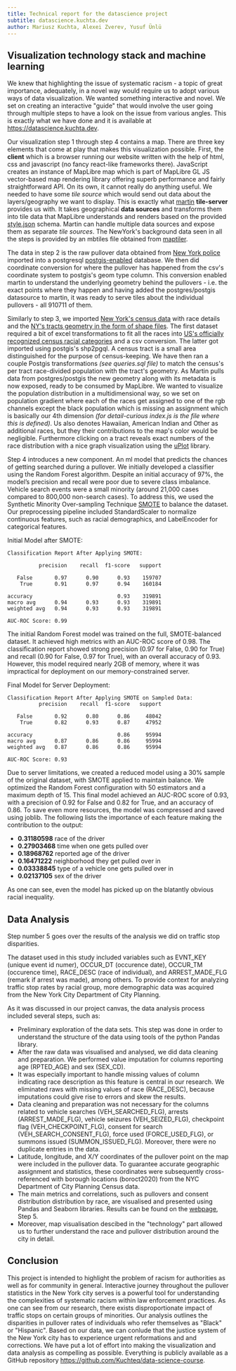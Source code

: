 ```yaml
---
title: Technical report for the datascience project
subtitle: datascience.kuchta.dev
author: Mariusz Kuchta, Alexei Zverev, Yusuf Ünlü
---
```


## Visualization technology stack and machine learning
We knew that highlighting the issue of systematic racism - a topic of great importance, adequately, in a novel way would require us to adopt various ways of data visualization. We wanted something interactive and novel. We set on creating an interactive "guide" that would involve the user going through multiple steps to have a look on the issue from various angles. This is exactly what we have done and it is available at https://datascience.kuchta.dev.

Our visualization step 1 through step 4 contains a map. There are three key elements that come at play that makes this visualization possible. First, the **client** which is a browser running our website written with the help of html, css and javascript (no fancy react-like frameworks there). JavaScript creates an instance of MapLibre map which is part of MapLibre GL JS vector-based map rendering library offering superb performance and fairly straightforward API. On its own, it cannot really do anything useful. We needed to have some *tile source* which would send out data about the layers/geography we want to display. This is exactly what [martin](https://martin.maplibre.org/) **tile-server** provides us with. It takes geographical **data sources** and transforms them into tile data that MapLibre understands and renders based on the provided [style.json](https://maplibre.org/maplibre-style-spec/) schema. Martin can handle multiple data sources and expose them as separate *tile sources*. The NewYork's background data seen in all the steps is provided by an mbtiles file obtained from [maptiler](https://data.maptiler.com/downloads/north-america/us/new-york/). 

The data in step 2 is the raw pullover data obtained from [New York police](https://data.cityofnewyork.us/Public-Safety/NYPD-Vehicle-Stop-Reports/hn9i-dwpr/about_data) imported into a postgresql [postgis-enabled](https://postgis.net/) database. We then did coordinate conversion for where the pullover has happened from the csv's coordinate system to postgis's geom type column. This conversion enabled martin to understand the underlying geometry behind the pullovers - i.e. the exact points where they happen and having added the postgres/postgis datasource to martin, it was ready to serve tiles about the individual pullovers - all 910711 of them.

Similarly to step 3, we imported [New York's census data](https://www.nyc.gov/assets/planning/download/office/planning-level/nyc-population/census2020/nyc_detailed-race-and-ethnicity-data_2020_core-geographies.xlsx) with race details and the [NY's tracts geometry in the form of shape files](https://www.nyc.gov/site/planning/data-maps/open-data/census-download-metadata.page). The first dataset required a bit of excel transformations to fit all the races into [US's officially recognized census racial categories](https://en.wikipedia.org/wiki/Race_and_ethnicity_in_the_United_States#Racial_categories) and a csv conversion. The latter got imported using postgis's shp2pgql. A census tract is a small area distinguished for the purpose of census-keeping. We have then ran a couple Postgis transformations *(see queries.sql file)* to match the census's per tract race-divided population with the tract's geometry. As Martin pulls data from postgres/postgis the new geometry along with its metadata is now exposed, ready to be consumed by MapLibre. We wanted to visualize the population distribution in a multidimensional way, so we set on population gradient where each of the races get assigned to one of the rgb channels except the black population which is missing an assignment which is basically our 4th dimension *(for detail-curious index.js is the file where this is defined)*. Us also denotes Hawaiian, American Indian and Other as additional races, but they their contributions to the map's color would be negligible.   Furthermore clicking on a tract reveals exact numbers of the race distribution with a nice graph visualization using the [uPlot](https://github.com/leeoniya/uPlot) library.

Step 4 introduces a new component. An ml model that predicts the chances of getting searched during a pullover. We initially developed a classifier using the Random Forest algorithm. Despite an initial accuracy of 97%, the model’s precision and recall were poor due to severe class imbalance.  Vehicle search events were a small minority (around 21,000 cases compared to 800,000 non-search cases). To address this, we used the Synthetic Minority Over-sampling Technique  [SMOTE](https://machinelearningmastery.com/smote-oversampling-for-imbalanced-classification/) to balance the dataset. Our preprocessing pipeline included StandardScaler to normalize continuous features, such as racial demographics, and LabelEncoder for categorical features. 

Initial Model after SMOTE:

    Classification Report After Applying SMOTE:
    
              precision    recall  f1-score   support

       False       0.97      0.90      0.93    159707
        True       0.91      0.97      0.94    160184

    accuracy                           0.93    319891
    macro avg      0.94      0.93      0.93    319891
    weighted avg   0.94      0.93      0.93    319891

    AUC-ROC Score: 0.99

The initial Random Forest model was trained on the full, SMOTE-balanced dataset. It achieved high metrics with an AUC-ROC score of 0.98. The classification report showed strong precision (0.97 for False, 0.90 for True) and recall (0.90 for False, 0.97 for True), with an overall accuracy of 0.93. However, this model required nearly 2GB of memory, where it was impractical for deployment on our memory-constrained server.

Final Model for Server Deployment: 

    Classification Report After Applying SMOTE on Sampled Data:
              precision    recall  f1-score   support

       False       0.92      0.80      0.86     48042
        True       0.82      0.93      0.87     47952

    accuracy                           0.86     95994
    macro avg      0.87      0.86      0.86     95994
    weighted avg   0.87      0.86      0.86     95994

    AUC-ROC Score: 0.93

Due to server limitations, we created a reduced model using a 30% sample of the original dataset, with SMOTE applied to maintain balance. We optimized the Random Forest configuration with 50 estimators and a maximum depth of 15. This final model achieved an AUC-ROC score of 0.93, with a precision of 0.92 for False and 0.82 for True, and an accuracy of 0.86. To save even more resources, the model was compressed and saved using joblib. The following lists the importance of each feature  making the contribution to the output:

- **0.31180598** race of the driver
- **0.27903468** time when one gets pulled over
- **0.18968762** reported age of the driver
- **0.16471222** neighborhood they get pulled over in
- **0.03338845** type of a vehicle one gets pulled over in
- **0.02137105** sex of the driver

As one can see, even the model has picked up on the blatantly obvious racial inequality.

## Data Analysis

Step number 5 goes over the results of the analysis we did on traffic stop disparities. 

The dataset used in this study included variables such as EVNT_KEY (unique event id numer), OCCUR_DT (occurence date), OCCUR_TM (occurence time), RACE_DESC (race of individual), and ARREST_MADE_FLG (remark if arrest was made), among others. To provide context for analyzing traffic stop rates by racial group, more demographic data was acquired from the New York City Department of City Planning.

As it was discussed in our project canvas, the data analysis process included several steps, such as:

- Preliminary exploration of the data sets. This step was done in order to understand the structure of the data using tools of the python Pandas library. 
- After the raw data was visualised and analysed, we did data cleaning and preparation. We performed value imputation for columns reporting age (RPTED_AGE) and sex (SEX_CD).
- It was especially important to handle missing values of column indicating race description as this feature is central in our research. We eliminated raws with missing values of race (RACE_DESC), because imputations could give rise to errors and skew the results.
- Data cleaning and preparation was not necessary for the columns related to vehicle searches (VEH_SEARCHED_FLG), arrests (ARREST_MADE_FLG), vehicle seizures (VEH_SEIZED_FLG), checkpoint flag (VEH_CHECKPOINT_FLG), consent for search (VEH_SEARCH_CONSENT_FLG), force used (FORCE_USED_FLG), or summons issued (SUMMON_ISSUED_FLG). Moreover, there were no duplicate entries in the data.
- Latitude, longitude, and X/Y coordinates of the pullover point on the map were included in the pullover data. To guarantee accurate geographic assignment and statistics, these coordinates were subsequently cross-referenced with borough locations (boroct2020) from the NYC Department of City Planning Census data.
- The main metrics and correlations, such as pullovers and consent distribution distribution by race, are visualised and presented using Pandas and Seaborn libraries. Results can be found on the [webpage](https://datascience.kuchta.dev/), Step 5.
- Moreover, map visualisation descibed in the "technology" part allowed us to further understand the race and pullover distribution around the city in detail.

## Conclusion
This project is intended to highlight the problem of racism for authorities as well as for community in general. Interactive journey throughout the pullover statistics in the New York city serves is a powerful tool for understanding the complexities of systematic racism within law enforcement practices. As one can see from our research, there exists disproportionate impact of traffic stops on certain groups of minorities. Our analysis outlines the disparities in pullover rates of individuals who refer themselves as "Black" or "Hispanic". Based on our data, we can conlude that the justice system of the New York city has to experience urgent reformations and and corrections. We have put a lot of effort into making the visualization and data analysis as compelling as possible. Everything is publicly available as a GitHub repository https://github.com/Kuchteq/data-science-course.

